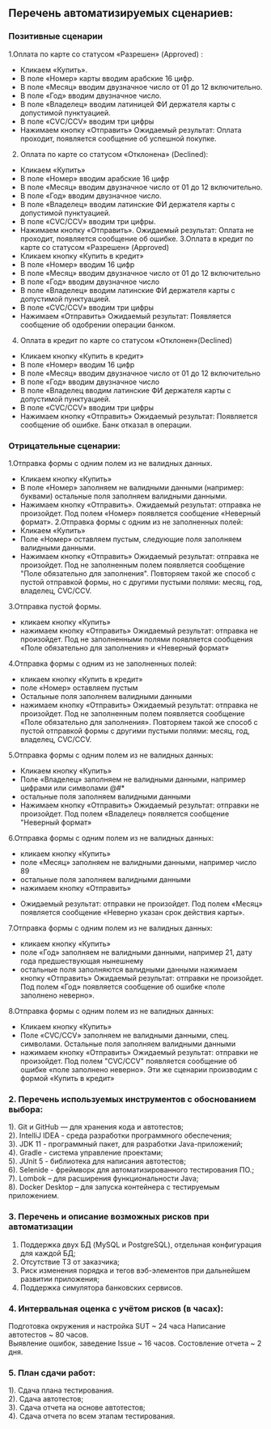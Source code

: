 ## Перечень автоматизируемых сценариев:
### Позитивные сценарии
1.Оплата по карте со статусом «Разрешен» (Approved) :
* Кликаем «Купить».
* В поле «Номер» карты вводим арабские 16 цифр.
* В поле «Месяц» вводим двузначное число от 01 до 12 включительно.
* В поле «Год» вводим двузначное число.
* В поле «Владелец» вводим латиницей ФИ держателя карты с допустимой пунктуацией.
* В поле «CVС/ССV» вводим три цифры
* Нажимаем кнопку «Отправить»
  Ожидаемый результат: Оплата проходит, появляется сообщение об успешной покупке.

2. Оплата по карте со статусом «Отклонена» (Declined):
* Кликаем «Купить»
* В поле «Номер» вводим арабские 16 цифр
* В поле «Месяц» вводим двузначное число от 01 до 12 включительно.
* В поле «Год» вводим двузначное число.
* В поле «Владелец» вводим латинские ФИ держателя карты с допустимой пунктуацией.
* В поле «CVC/CCV» вводим три цифры.
* Нажимаем кнопку «Отправить».
  Ожидаемый результат: Оплата не проходит, появляется сообщение об ошибке.
  3.Оплата в кредит по карте со статусом «Разрешен» (Approved)
* Кликаем кнопку «Купить в кредит»
* В поле «Номер»  вводим 16 цифр
* В поле «Месяц» вводим двузначное число от 01 до 12 включительно
* В поле «Год» вводим двузначное число
* В поле «Владелец» вводим латинские ФИ держателя карты с допустимой пунктуацией.
* В поле «CVC/CCV» вводим три цифры
* Нажимаем  «Отправить»
  Ожидаемый результат:  Появляется сообщение об одобрении операции банком.

4. Оплата в кредит по карте со статусом «Отклонен»(Declined)
* Кликаем кнопку «Купить в кредит»
* В поле «Номер» вводим 16 цифр
* В поле «Месяц» вводим двузначное число от 01 до 12 включительно
* В поле «Год» вводим двузначное число
* В поле «Владелец вводим латинские ФИ держателя карты с допустимой пунктуацией.
* В поле «CVC/CCV» вводим три цифры
* Нажимаем кнопку «Отправить»
  Ожидаемый результат: Появляется сообщение об ошибке. Банк отказал в операции.

### Отрицательные сценарии:

1.Отправка формы с одним полем из не валидных данных.
* Кликаем кнопку «Купить»
* В поле «Номер»  заполняем не валидными данными (например: буквами) остальные поля заполняем валидными данными.
* Нажимаем кнопку «Отправить».
  Ожидаемый результат: отправка не произойдет. Под полем «Номер» появляется сообщение «Неверный формат».
  2.Отправка формы с одним из не заполненных полей:
* Кликаем «Купить»
* Поле «Номер» оставляем пустым, следующие поля заполняем валидными данными.
* Нажимаем кнопку «Отправить»
  Ожидаемый результат: отправка не произойдет. Под не заполненным полем появляется сообщение "Поле обязательно для заполнения".
  Повторяем такой же способ с пустой отправкой формы, но с другими пустыми полями: месяц, год, владелец, CVC/CCV.

3.Отправка пустой формы.
* кликаем кнопку «Купить»
* нажимаем кнопку «Отправить»
  Ожидаемый результат: отправка не произойдет.
  Под не заполненными полями появляется сообщения  «Поле обязательно для заполнения» и «Неверный формат»

4.Отправка формы с одним из не заполненных полей:
* кликаем кнопку «Купить в кредит»
* поле «Номер» оставляем пустым
* Остальные поля заполняем валидными данными
* нажимаем кнопку «Отправить»
  Ожидаемый результат: отправка не произойдет. Под не заполненным полем появляется сообщение «Поле обязательно для заполнения».
  Повторяем такой же способ с пустой отправкой формы с другими пустыми полями: месяц, год, владелец, CVC/CCV.


5.Отправка формы с одним полем из не валидных данных:
* Кликаем кнопку «Купить»
* Поле «Владелец» заполняем не валидными данными, например цифрами или символами @#*
* остальные поля заполняем валидными данными
* Нажимаем кнопку «Отправить»
  Ожидаемый результат: отправки не произойдет. Под полем «Владелец» появляется сообщение "Неверный формат»

6.Отправка формы с одним полем из не валидных данных:
* кликаем кнопку «Купить»
* поле «Месяц» заполняем не валидными данными, например число 89
* остальные поля заполняем валидными данными
* нажимаем кнопку «Отправить»
- Ожидаемый результат: отправки не произойдет. Под полем «Месяц» появляется сообщение «Неверно указан срок действия карты».

7.Отправка формы с одним полем из не валидных данных:
* кликаем кнопку «Купить»
* поле «Год» заполняем не валидными данными, например 21, дату года предшествующая нынешнему
* остальные поля заполняются валидными данными
  нажимаем кнопку «Отправить»
  Ожидаемый результат: отправки не произойдет.
  Под полем «Год» появляется сообщение об ошибке «поле заполнено неверно».

8.Отправка формы с одним полем из не валидных данных:
* Кликаем кнопку «Купить»
* Поле «CVC/CCV» заполняем не валидными данными, спец. символами. Остальные поля заполняем валидными данными
* нажимаем кнопку «Отправить»
  Ожидаемый результат: отправки не произойдет. Под полем "CVC/CCV" появляется сообщение об ошибке «поле заполнено неверно».
  Эти же сценарии производим с формой «Купить в кредит»



### 2. Перечень используемых инструментов с обоснованием выбора:
1). Git и GitHub — для хранения кода и автотестов;  
2). IntelliJ IDEA - среда разработки программного обеспечения;  
3). JDK 11 - программный пакет, для разработки Java-приложений;  
4). Gradle - система управление проектами;  
5). JUnit 5 - библиотека для написания автотестов;  
6). Selenide - фреймворк для автоматизированного тестирования ПО.;  
7). Lombok – для расширения функциональности Java;  
8). Docker Desktop – для запуска контейнера с тестируемым приложением. 

### 3. Перечень и описание возможных рисков при автоматизации
1) Поддержка двух БД  (MySQL и PostgreSQL), отдельная конфигурация для каждой БД;  
2) Отсутствие ТЗ от заказчика;  
3) Риск изменения порядка и тегов вэб-элементов при дальнейшем развитии приложения;
4) Поддержка симулятора банковских сервисов. 

### 4. Интервальная оценка с учётом рисков (в часах):
Подготовка окружения и настройка SUT ~ 24 часа
Написание автотестов ~ 80 часов.  
Выявление ошибок, заведение Issue ~ 16 часов.
Состовление отчета ~ 2 дня.
     
### 5. План сдачи работ:
1). Сдача плана тестирования.  
2). Сдача автотестов;  
3). Сдача отчета на основе автотестов;  
4). Сдача отчета по всем этапам тестирования.  
